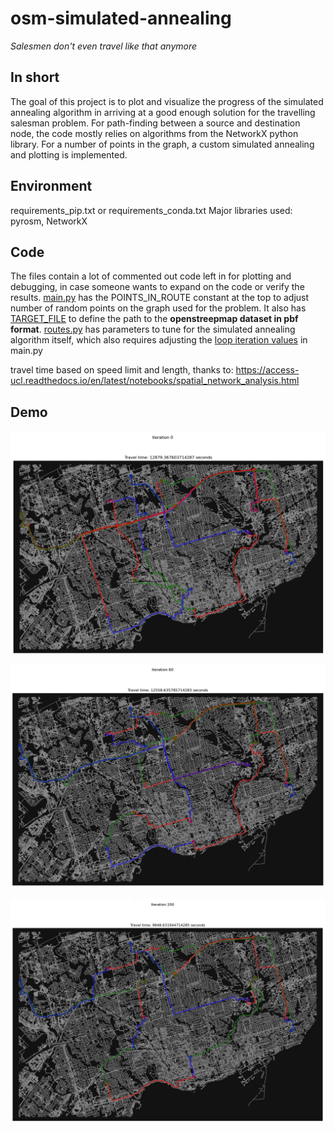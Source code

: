 
# osm-simulated-annealing
*Salesmen don't even travel like that anymore*

## In short
The goal of this project is to plot and visualize the progress of the simulated annealing algorithm in arriving at a good enough solution for the travelling salesman problem.
For path-finding between a source and destination node, the code mostly relies on algorithms from the NetworkX python library.
For a number of points in the graph, a custom simulated annealing and plotting is implemented.

## Environment
requirements_pip.txt or requirements_conda.txt
Major libraries used: pyrosm, NetworkX

## Code
The files contain a lot of commented out code left in for plotting and debugging, in case someone wants to expand on the code or verify the results.
[main.py](main.py) has the POINTS_IN_ROUTE constant at the top to adjust number of random points on the graph used for the problem. It also has [TARGET_FILE](main.py#L42) to define the path to the **openstreepmap dataset in pbf format**.
[routes.py](routes.py) has parameters to tune for the simulated annealing algorithm itself, which also requires adjusting the [loop iteration values](main.py#L139) in main.py


travel time based on speed limit and length, thanks to:
https://access-ucl.readthedocs.io/en/latest/notebooks/spatial_network_analysis.html

## Demo

![Iteration 0](demo-resources/labels1.png?raw=true "Iteration 0")


![Iteration 60](demo-resources/labels2.png?raw=true "Iteration 60")


![Iteration 200](demo-resources/labels3.png?raw=true "Iteration 200")
